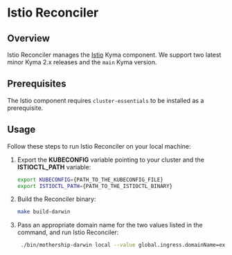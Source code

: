# Istio Reconciler

## Overview

Istio Reconciler manages the [Istio](https://github.com/kyma-project/kyma/tree/main/resources/istio-configuration) Kyma component. We support two latest minor Kyma 2.x releases and the `main` Kyma version.

## Prerequisites

The Istio component requires `cluster-essentials` to be installed as a prerequisite.

## Usage

Follow these steps to run Istio Reconciler on your local machine:

1. Export the **KUBECONFIG** variable pointing to your cluster and the **ISTIOCTL_PATH** variable:

   ```bash
   export KUBECONFIG={PATH_TO_THE_KUBECONFIG_FILE}
   export ISTIOCTL_PATH={PATH_TO_THE_ISTIOCTL_BINARY}
   ```

2. Build the Reconciler binary:

   ```bash
   make build-darwin
   ```

3. Pass an appropriate domain name for the two values listed in the command, and run Istio Reconciler:

   ```bash
    ./bin/mothership-darwin local --value global.ingress.domainName=example.com,global.domainName=example.com --components cluster-essentials,istio
   ```
